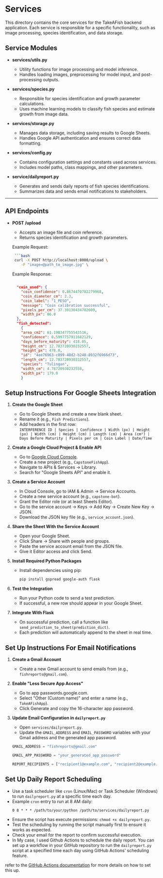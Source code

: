 # Services

This directory contains the core services for the TakeAFish backend application. Each service is responsible for a specific functionality, such as image processing, species identification, and data storage.

## Service Modules

- **services/utils.py**
  - Utility functions for image processing and model inference.
  - Handles loading images, preprocessing for model input, and post-processing outputs.

- **services/species.py**
  - Responsible for species identification and growth parameter calculations.
  - Uses machine learning models to classify fish species and estimate growth from image data.

- **services/storage.py**
  - Manages data storage, including saving results to Google Sheets.
  - Handles Google API authentication and ensures correct data formatting.

- **services/config.py**
  - Contains configuration settings and constants used across services.
  - Includes model paths, class mappings, and other parameters.

- **service/dailyreport.py**
  - Generates and sends daily reports of fish species identifications.
  - Summarizes data and sends email notifications to stakeholders.

---

## API Endpoints
- **POST /upload**
  - Accepts an image file and coin reference.
  - Returns species identification and growth parameters.

  Example Request:
  ```bash
   ```bash
   curl -X POST http://localhost:8000/upload \
      -F "image=@path_to_image.jpg" \

   ```   

   Example Response:
   ```json
   
     "coin_used": {
       "coin_confidence": 0.8674470782279968,
       "coin_diameter_cm": 2.3,
       "coin_label": "1_PESO",
       "message": "Coin calibration successful",
       "pixels_per_cm": 37.39130434782609,
       "width_px": 86.0
     },
     "fish_detected": 
       {
       "area_cm2": 61.198347755543516,
       "confidence": 0.5997757911682129,
       "days_before_maturity": 418.05,
       "height_cm": 12.783720930232557,
       "height_px": 478.0,
       "id": "4ee76963-c099-48d2-b240-8932f6966d73",
       "length_cm": 12.783720930232557,
       "species": "Tulingan",
       "width_cm": 4.78720930232558,
       "width_px": 179.0
       }

   ```




## Setup Instructions For Google Sheets Integration

1. **Create the Google Sheet**
   - Go to Google Sheets and create a new blank sheet.
   - Rename it (e.g., `Fish Predictions`).
   - Add headers in the first row:  
    `INTERFERENCE ID | Species | Confidence | Width (px) | Height (px) | Width (cm) | Height (cm) | Length (cm) | Area (cm²) | Days Before Maturity | Pixels per cm | Coin Label | Date/Time`

2. **Create a Google Cloud Project & Enable API**
   - Go to [Google Cloud Console](https://console.cloud.google.com/).
   - Create a new project (e.g., `CapstoneFishApp`).
   - Navigate to APIs & Services → Library.
   - Search for "Google Sheets API" and enable it.

3. **Create a Service Account**
   - In Cloud Console, go to IAM & Admin → Service Accounts.
   - Create a new service account (e.g., `capstone-bot`).
   - Grant the Editor role (or at least Sheets Editor).
   - Go to the service account → Keys → Add Key → Create New Key → JSON.
   - Download the JSON key file (e.g., `service_account.json`).

4. **Share the Sheet With the Service Account**
   - Open your Google Sheet.
   - Click Share → Share with people and groups.
   - Paste the service account email from the JSON file.
   - Give it Editor access and click Send.

5. **Install Required Python Packages**
   - Install dependencies using pip:
     ```bash
     pip install gspread google-auth flask
     ```

6. **Test the Integration**
   - Run your Python code to send a test prediction.
   - If successful, a new row should appear in your Google Sheet.

7. **Integrate With Flask**
   - On successful prediction, call a function like `send_prediction_to_sheet(prediction_dict)`.
   - Each prediction will automatically append to the sheet in real time.

## Set Up Instructions For Email Notifications

1. **Create a Gmail Account**
   - Create a new Gmail account to send emails from (e.g., `fishreports@gmail.com`).

2. **Enable "Less Secure App Access"**

    - Go to app passwords.google.com.
    - Select "Other (Custom name)" and enter a name (e.g., `TakeAFishApp`).
    - Click Generate and copy the 16-character app password.

3. **Update Email Configuration in `dailyreport.py`**
    - Open `services/dailyreport.py`.
    - Update the `GMAIL_ADDRESS` and `EMAIL_PASSWORD` variables with your Gmail address and the generated app password.
    ```python
    GMAIL_ADDRESS = "fishreports@gmail.com"

    GMAIL_APP_PASSWORD = "your_generated_app_password"

    REPORT_RECIPIENTS = ["recipient1@example.com", "recipient2@example.com"]
    ```


## Set Up Daily Report Scheduling
- Use a task scheduler like `cron` (Linux/Mac) or Task Scheduler (Windows) to run `dailyreport.py` at a specific time each day.
- Example `cron` entry to run at 8 AM daily:
  ```cron
  0 8 * * * /path/to/your/python /path/to/services/dailyreport.py
  ```
- Ensure the script has execute permissions: `chmod +x dailyreport.py`.
- Test the scheduling by running the script manually first to ensure it works as expected.
- Check your email for the report to confirm successful execution.
- In My case, I used Github Actions to schedule the daily report. You can set up a workflow in your GitHub repository to run the `dailyreport.py` script at a specified time each day using GitHub Actions' scheduling feature. 

refer to the [GitHub Actions documentation](https://docs.github.com/en/actions/using-workflows/events-that-trigger-workflows#scheduled-events) for more details on how to set this up.